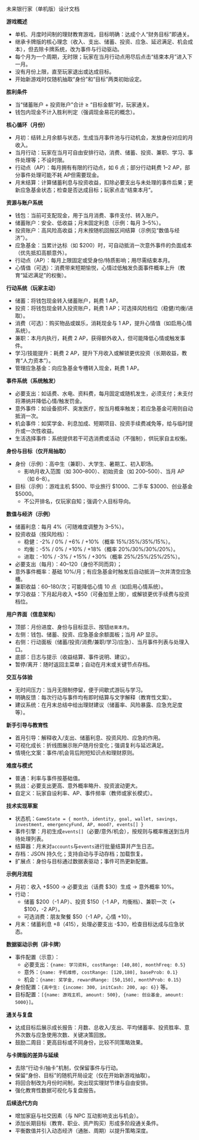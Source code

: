 未来银行家（单机版）设计文档

**游戏概述**
- 单机、月度时间制的理财教育游戏，目标明确：达成个人“财务目标”即通关。
- 继承卡牌版的核心理念（收入、支出、储蓄、投资、应急、延迟满足、机会成本），但去除卡牌系统，改为事件与行动驱动。
- 每个月为一个周期，无时限；玩家在当月行动点用尽后点击“结束本月”进入下一月。
- 没有月份上限，直至玩家退出或达成目标。
- 开始新游戏时仅随机抽取“身份”和“目标”两类初始设定。

**胜利条件**
- 当“储蓄账户 + 投资账户”合计 ≥ “目标金额”时，玩家通关。
- 钱包内现金不计入胜利判定（强调现金易花的概念）。

**核心循环（月份）**
- 月初：结转上月余额与状态，生成当月事件池与行动机会，发放身份对应的月收入。
- 当月行动：玩家在当月可自由安排行动，消费、储蓄、投资、兼职、学习、事件处理等；不设时限。
- 行动点（AP）：每月拥有有限的行动点，如 6 点；部分行动耗费 1–2 AP，部分事件处理可能不耗 AP但需要现金。
- 月末结算：计算储蓄利息与投资收益，扣除必要支出与未处理的事件后果；更新应急基金状态；检查是否达成目标；玩家点击“结束本月”。

**资源与账户系统**
- 钱包：当前可支配现金，用于当月消费、事件支付、转入账户。
- 储蓄账户：安全、低收益；月末固定利息（示例：每月 3–5%）。
- 投资账户：高风险高收益；月末按随机回报区间结算（示例见“数值与经济”）。
- 应急基金：当累计达标（如 $200）时，可自动抵消一次意外事件的负面成本（优先抵扣高额意外）。
- 行动点（AP）：每月上限固定或受身份/特质影响；用尽需结束本月。
- 心情值（可选）：消费带来短期愉悦，心情过低触发负面事件概率上升（教育“延迟满足”的权衡）。

**行动系统（玩家主动）**
- 储蓄：将钱包现金转入储蓄账户，耗费 1 AP。
- 投资：将钱包现金转入投资账户，耗费 1 AP；可选择风险档位（稳健/均衡/进取）。
- 消费（可选）：购买物品或娱乐，消耗现金与 1 AP，提升心情值（如启用心情系统）。
- 兼职：本月内执行，耗费 2 AP，获得额外收入，但可能降低心情或触发事件。
- 学习/技能提升：耗费 2 AP，提升下月收入或解锁更优投资（长期收益，教育“人力资本”）。
- 管理应急基金：向应急基金专槽转入现金，耗费 1 AP。

**事件系统（系统触发）**
- 必要支出：如话费、水电、资料费，每月固定或随机发生，必须支付；未支付将滞纳并降低心情/触发罚金。
- 意外事件：如设备损坏、突发医疗，按当月概率触发；若应急基金可用则自动抵消一次。
- 机会事件：如奖学金、利息加成、短期项目、投资手续费减免等，给与临时提升或一次性收益。
- 生活选择事件：系统提供若干可选消费或活动（不强制），供玩家自主权衡。

**身份与目标（仅开局抽取）**
- 身份（示例）：高中生（兼职）、大学生、暑期工、初入职场。
  - 影响月收入范围（如 $300–$800）、初始资金（如 $200–$500）、当月 AP（如 6–8）。
- 目标（示例）：游戏主机 $500、毕业旅行 $1000、二手车 $3000、创业基金 $5000。
  - 不公开排名，仅玩家自知；强调个人目标导向。

**数值与经济（示例）**
- 储蓄利息：每月 4%（可随难度调整为 3–5%）。
- 投资收益（按风险档）：
  - 稳健：-2% / 0% / +6% / +10%（概率 15%/35%/35%/15%）。
  - 均衡：-5% / 0% / +10% / +18%（概率 20%/30%/30%/20%）。
  - 进取：-10% / -3% / +15% / +30%（概率 25%/25%/25%/25%）。
- 必要支出（每月）：$40–$120（身份不同而异）；
- 意外事件概率：基础 10%/月；有应急基金时触发后自动抵消一次并清空应急槽。
- 兼职收益：$60–$180/次；可能降低心情 10 点（如启用心情系统）。
- 学习收益：下月起月收入 +$50（可叠加至上限），或解锁更优手续费与投资档位。

**用户界面（信息架构）**
- 顶部：月份进度、身份与目标显示、按钮`结束本月`。
- 左侧：钱包、储蓄、投资、应急基金余额面板；当月 AP 显示。
- 右侧：行动面板（储蓄/投资/消费/兼职/学习/应急）、当月事件列表与处理入口。
- 底部：日志与提示（收益结算、事件说明、建议）。
- 暂停/离开：随时返回主菜单；自动在月末或关键节点存档。

**交互与体验**
- 无时间压力：当月无限制停留，便于间歇式游玩与学习。
- 明确反馈：每次行动与事件均有即时结算与文字解释（教育性文案）。
- 建议系统：在月末总结中给出理财建议（储蓄率、风险暴露、应急充足度等）。

**新手引导与教育性**
- 首月引导：解释收入/支出、储蓄利息、投资风险、应急的作用。
- 可视化成长：折线图展示账户随月份变化；强调复利与延迟满足。
- 情境化文案：事件/机会背后附短知识点和理财原则。

**难度与模式**
- 普通：利率与事件按基础值。
- 挑战：必要支出更高、意外概率略升、投资波动更大。
- 自定义：玩家自设利率、AP、事件频率（教师或家长模式）。

**技术实现草案**
- 状态机：`GameState = { month, identity, goal, wallet, savings, investment, emergencyFund, AP, mood?, events[] }`
- 事件引擎：月初生成`events[]`（必要/意外/机会），按规则与概率推送到当月待处理列表。
- 结算器：月末对`accounts`与`events`进行批量结算并产生日志。
- 存档：JSON 持久化；支持自动与手动存档；加载恢复。
- 扩展点：身份与目标通过数据表驱动；事件可热更新配置。

**示例月流程**
- 月初：收入 +$500 → 必要支出（话费 $30）生成 → 意外概率 10%。
- 行动：
  - 储蓄 $200（-1 AP）、投资 $150（-1 AP，均衡档）、兼职一次（+ $100，-2 AP）。
  - 可选消费：朋友聚餐 $50（-1 AP，心情 +10）。
- 月末：储蓄利息 +$8（4%），投资结算随机（如 +10% → +$15），处理必要支出 -$30，检查目标达成与应急状态。

**数据驱动示例（非卡牌）**
- 事件配置（示意）：
  - 必要支出：`{name: 学习资料, costRange: [40,80], monthFreq: 0.5}`
  - 意外：`{name: 手机维修, costRange: [120,180], baseProb: 0.1}`
  - 机会：`{name: 奖学金, rewardRange: [50,150], monthProb: 0.15}`
- 身份配置：`{高中生: {income: 300, initCash: 200, ap: 6}}` 等。
- 目标配置：`[{name: 游戏主机, amount: 500}, {name: 创业基金, amount: 5000}]`。

**通关与复盘**
- 达成目标后展示成长报告：月数、总收入/支出、平均储蓄率、投资胜率、意外次数与应急使用次数、关键决策回放。
- 鼓励二周目：更高目标或不同身份，比较不同策略效果。

**与卡牌版的差异与延续**
- 去除“行动卡/抽卡”机制，仅保留事件与行动。
- 保留“身份、目标”的随机开局设定（仅在开始新游戏抽取）。
- 将回合制改为月份时间制，突出现实理财节律与自由安排。
- 强化教育性数据可视化与复盘报告。

**后续迭代方向**
- 增加家庭与社交因素（与 NPC 互动影响支出与机会）。
- 添加长期目标（教育、职业、资产购买）形成多阶段通关条件。
- 平衡数值并引入动态经济（通胀、周期）以提升策略深度。